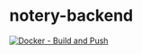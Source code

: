 # notery-backend

[![Docker - Build and Push](https://github.com/anadinema99/notery-backend/actions/workflows/docker-build-and-push.yml/badge.svg)](https://github.com/anadinema99/notery-backend/actions/workflows/docker-build-and-push.yml)
